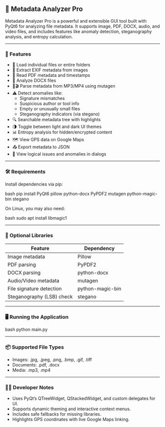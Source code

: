 ## 📁 Metadata Analyzer Pro

Metadata Analyzer Pro is a powerful and extensible GUI tool built with PyQt6 for analyzing file metadata. It supports image, PDF, DOCX, audio, and video files, and includes features like anomaly detection, steganography analysis, and entropy calculation.

---

### 🚀 Features

- 📂 Load individual files or entire folders  
- 📸 Extract EXIF metadata from images  
- 📕 Read PDF metadata and timestamps  
- 📝 Analyze DOCX files  
- 🎵🎬 Parse metadata from MP3/MP4 using mutagen  
- ⚠️ Detect anomalies like:
  - Signature mismatches
  - Suspicious author or tool info
  - Empty or unusually small files
  - Steganography indicators (via stegano)
- 🔍 Searchable metadata tree with highlights  
- 🌗 Toggle between light and dark UI themes  
- 📊 Entropy analysis for hidden/encrypted content  
- 🗺️ View GPS data on Google Maps  
- 📤 Export metadata to JSON  
- 🧪 View logical issues and anomalies in dialogs  

---

### 🛠️ Requirements

Install dependencies via pip:

bash
pip install PyQt6 pillow python-docx PyPDF2 mutagen python-magic-bin stegano


On Linux, you may also need:

bash
sudo apt install libmagic1


---

### 🧩 Optional Libraries

| Feature                    | Dependency        |
|----------------------------|-------------------|
| Image metadata             | Pillow            |
| PDF parsing                | PyPDF2            |
| DOCX parsing               | python-docx       |
| Audio/Video metadata       | mutagen           |
| File signature detection   | python-magic-bin  |
| Steganography (LSB) check  | stegano           |

---

### 🖥️ Running the Application

bash
python main.py


---

### 📦 Supported File Types

- Images: .jpg, .jpeg, .png, .bmp, .gif, .tiff  
- Documents: .pdf, .docx  
- Media: .mp3, .mp4

---

### 👨‍💻 Developer Notes

- Uses PyQt’s QTreeWidget, QStackedWidget, and custom delegates for UI.
- Supports dynamic theming and interactive context menus.
- Includes safe fallbacks for missing libraries.
- Highlights GPS coordinates with live Google Maps linking.